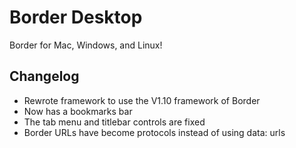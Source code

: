 # Border Desktop
Border for Mac, Windows, and Linux!

## Changelog
 - Rewrote framework to use the V1.10 framework of Border
 - Now has a bookmarks bar
 - The tab menu and titlebar controls are fixed
 - Border URLs have become protocols instead of using data: urls
